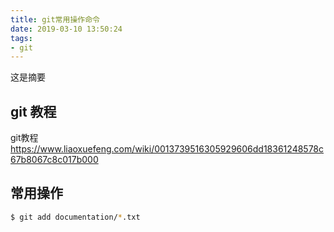 ```yaml
---
title: git常用操作命令
date: 2019-03-10 13:50:24
tags:
- git
---
```

这是摘要
<!-- more -->
## git 教程
git教程
https://www.liaoxuefeng.com/wiki/0013739516305929606dd18361248578c67b8067c8c017b000

## 常用操作
```bash
$ git add documentation/*.txt
```
